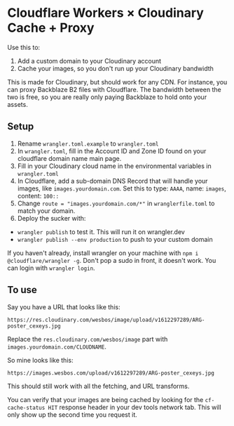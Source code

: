 # Cloudflare Workers × Cloudinary Cache + Proxy

Use this to:

1. Add a custom domain to your Cloudinary account
2. Cache your images, so you don't run up your Cloudinary bandwidth

This is made for Cloudinary, but should work for any CDN. For instance, you can proxy Backblaze B2 files with Cloudflare. The bandwidth between the two is free, so you are really only paying Backblaze to hold onto your assets.


## Setup

1. Rename `wrangler.toml.example` to `wrangler.toml`
2. In `wrangler.toml`, fill in the Account ID and Zone ID found on your cloudflare domain name main page.
3. Fill in your Cloudinary cloud name in the environmental variables in `wrangler.toml`
3. In Cloudflare, add a sub-domain DNS Record that will handle your images, like `images.yourdomain.com`. Set this to type: `AAAA`, name: `images`, content: `100::`
4. Change `route = "images.yourdomain.com/*"` in `wranglerfile.toml` to match your domain.
5. Deploy the sucker with:
  * `wrangler publish` to test it. This will run it on wrangler.dev
  * `wrangler publish --env production` to push to your custom domain

If you haven't already, install wrangler on your machine with `npm i @cloudflare/wrangler -g`. Don't pop a sudo in front, it doesn't work. You can login with `wrangler login`.

## To use
Say you have a URL that looks like this:

```
https://res.cloudinary.com/wesbos/image/upload/v1612297289/ARG-poster_cexeys.jpg
```

Replace the `res.cloudinary.com/wesbos/image` part with `images.yourdomain.com/CLOUDNAME`.

So mine looks like this:

`https://images.wesbos.com/upload/v1612297289/ARG-poster_cexeys.jpg`

This should still work with all the fetching, and URL transforms.

You can verify that your images are being cached by looking for the `cf-cache-status HIT` response header in your dev tools network tab. This will only show up the second time you request it.
